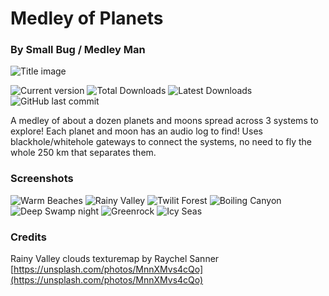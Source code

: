 # Medley of Planets

### By Small Bug / Medley Man

![Title image](https://user-images.githubusercontent.com/43260601/150666418-c3f2137f-7bb4-40e5-bb74-c70f6361d768.png)

![Current version](https://img.shields.io/github/manifest-json/v/Leopard501/PlanetMedley)
![Total Downloads](https://img.shields.io/github/downloads/Leopard501/PlanetMedley/total)
![Latest Downloads](https://img.shields.io/github/downloads/Leopard501/PlanetMedley/latest/total)
![GitHub last commit](https://img.shields.io/github/last-commit/Leopard501/PlanetMedley)

A medley of about a dozen planets and moons spread across 3 systems to explore! Each planet and moon has an audio log
to find! Uses blackhole/whitehole gateways to connect the systems, no need to fly the whole 250 km that separates them.  
  
### Screenshots

![Warm Beaches](https://user-images.githubusercontent.com/43260601/150704280-18a60099-eac7-4e6c-af5a-908f72dcccc0.png)
![Rainy Valley](https://user-images.githubusercontent.com/43260601/150704286-b8e50d53-4123-41e8-9142-97080bc88bf9.png)
![Twilit Forest](https://user-images.githubusercontent.com/43260601/150704308-0bd79e40-abb6-4d64-8d49-e469b5d7604e.png)
![Boiling Canyon](https://user-images.githubusercontent.com/43260601/152668056-5fff4291-9d9b-4bd4-b1c5-6add3908485d.png)
![Deep Swamp night](https://user-images.githubusercontent.com/43260601/152092022-dc955599-7565-4fa7-8c3a-faaa5723c1cf.png)
![Greenrock](https://user-images.githubusercontent.com/43260601/152092026-3ff4cf19-46c2-4d43-a88f-411c23122b07.png)
![Icy Seas](https://user-images.githubusercontent.com/43260601/152668060-d14212e7-3f73-44b7-a1e8-b8bbb29d7d54.png)


### Credits

Rainy Valley clouds texturemap by Raychel Sanner  
[https://unsplash.com/photos/MnnXMvs4cQo](https://unsplash.com/photos/MnnXMvs4cQo)
